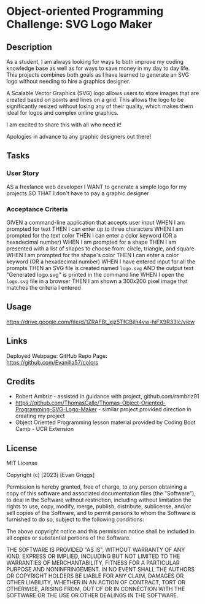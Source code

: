 # Object-oriented Programming Challenge: SVG Logo Maker

## Description

As a student, I am always looking for ways to both improve my coding knowledge base as well as for ways to save money in my day to day life. This projects combines both goals as I have learned to generate an SVG logo without needing to hire a graphics designer.

A Scalable Vector Graphics (SVG) logo allows users to store images that are created based on points and lines on a grid. This allows the logo to be significantly resized without losing any of their quality, which makes them ideal for logos and complex online graphics.

I am excited to share this with all who need it! 

Apologies in advance to any graphic designers out there!

## Tasks 

### User Story
AS a freelance web developer
I WANT to generate a simple logo for my projects
SO THAT I don't have to pay a graphic designer

### Acceptance Criteria
GIVEN a command-line application that accepts user input
WHEN I am prompted for text
THEN I can enter up to three characters
WHEN I am prompted for the text color
THEN I can enter a color keyword (OR a hexadecimal number)
WHEN I am prompted for a shape
THEN I am presented with a list of shapes to choose from: circle, triangle, and square
WHEN I am prompted for the shape's color
THEN I can enter a color keyword (OR a hexadecimal number)
WHEN I have entered input for all the prompts
THEN an SVG file is created named `logo.svg`
AND the output text "Generated logo.svg" is printed in the command line
WHEN I open the `logo.svg` file in a browser
THEN I am shown a 300x200 pixel image that matches the criteria I entered

## Usage

https://drive.google.com/file/d/1ZRAFBt_xjz5TfCBjlh4vw-hiFX9R33Ic/view

## Links
Deployed Webpage: 
GitHub Repo Page: https://github.com/Evanilla57/colors

## Credits

- Robert Ambriz - assisted in guidance with project, github.com/rambriz91
- https://github.com/ThomasCalle/Thomas-Object-Oriented-Programming-SVG-Logo-Maker - similar project provided direction in creating my project
- Object Oriented Programming lesson material provided by Coding Boot Camp - UCR Extension

## License

MIT License

Copyright (c) [2023] [Evan Griggs]

Permission is hereby granted, free of charge, to any person obtaining a copy
of this software and associated documentation files (the "Software"), to deal
in the Software without restriction, including without limitation the rights
to use, copy, modify, merge, publish, distribute, sublicense, and/or sell
copies of the Software, and to permit persons to whom the Software is
furnished to do so, subject to the following conditions:

The above copyright notice and this permission notice shall be included in all
copies or substantial portions of the Software.

THE SOFTWARE IS PROVIDED "AS IS", WITHOUT WARRANTY OF ANY KIND, EXPRESS OR
IMPLIED, INCLUDING BUT NOT LIMITED TO THE WARRANTIES OF MERCHANTABILITY,
FITNESS FOR A PARTICULAR PURPOSE AND NONINFRINGEMENT. IN NO EVENT SHALL THE
AUTHORS OR COPYRIGHT HOLDERS BE LIABLE FOR ANY CLAIM, DAMAGES OR OTHER
LIABILITY, WHETHER IN AN ACTION OF CONTRACT, TORT OR OTHERWISE, ARISING FROM,
OUT OF OR IN CONNECTION WITH THE SOFTWARE OR THE USE OR OTHER DEALINGS IN THE
SOFTWARE.